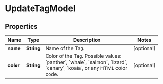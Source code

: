 

# UpdateTagModel


## Properties

| Name | Type | Description | Notes |
|------------ | ------------- | ------------- | -------------|
|**name** | **String** | Name of the Tag. |  [optional] |
|**color** | **String** | Color of the Tag. Possible values: &#x60;panther&#x60;, &#x60;whale&#x60;, &#x60;salmon&#x60;, &#x60;lizard&#x60;, &#x60;canary&#x60;, &#x60;koala&#x60;, or any HTML color code. |  [optional] |



